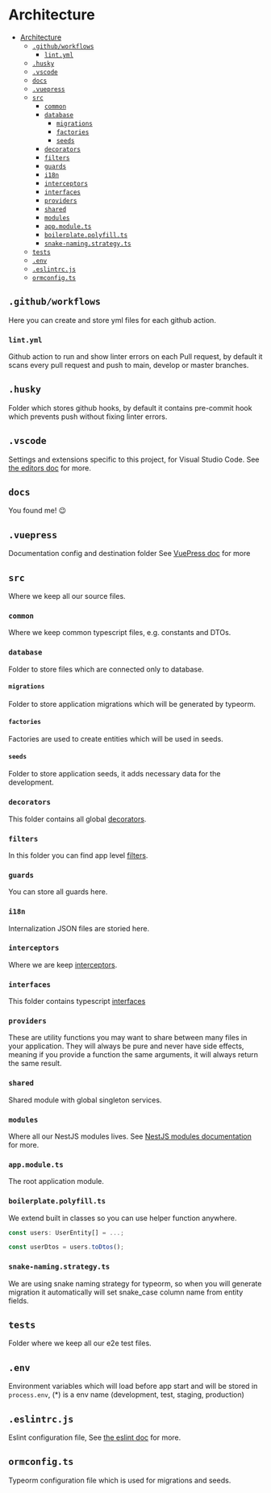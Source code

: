 # Architecture

- [Architecture](#architecture)
  - [`.github/workflows`](#githubworkflows)
    - [`lint.yml`](#lintyml)
  - [`.husky`](#husky)
  - [`.vscode`](#vscode)
  - [`docs`](#docs)
  - [`.vuepress`](#vuepress)
  - [`src`](#src)
    - [`common`](#common)
    - [`database`](#database)
      - [`migrations`](#migrations)
      - [`factories`](#factories)
      - [`seeds`](#seeds)
    - [`decorators`](#decorators)
    - [`filters`](#filters)
    - [`guards`](#guards)
    - [`i18n`](#i18n)
    - [`interceptors`](#interceptors)
    - [`interfaces`](#interfaces)
    - [`providers`](#providers)
    - [`shared`](#shared)
    - [`modules`](#modules)
    - [`app.module.ts`](#appmodulets)
    - [`boilerplate.polyfill.ts`](#boilerplatepolyfillts)
    - [`snake-naming.strategy.ts`](#snake-namingstrategyts)
  - [`tests`](#tests)
  - [`.env`](#env)
  - [`.eslintrc.js`](#eslintrcjs)
  - [`ormconfig.ts`](#ormconfigts)

## `.github/workflows`

Here you can create and store yml files for each github action.

### `lint.yml`

Github action to run and show linter errors on each Pull request, by default it scans every pull request and push to main, develop or master branches.

## `.husky`

Folder which stores github hooks, by default it contains pre-commit hook which prevents push without fixing linter errors.

## `.vscode`

Settings and extensions specific to this project, for Visual Studio Code. See [the editors doc](editors.md#visual-studio-code) for more.

## `docs`

You found me! :wink:

## `.vuepress`

Documentation config and destination folder See [VuePress doc](https://vuepress.vuejs.org) for more

## `src`

Where we keep all our source files.

### `common`

Where we keep common typescript files, e.g. constants and DTOs.

### `database`

Folder to store files which are connected only to database.

#### `migrations`

Folder to store application migrations which will be generated by typeorm.

#### `factories`

Factories are used to create entities which will be used in seeds. 

#### `seeds`

Folder to store application seeds, it adds necessary data for the development.

### `decorators`

This folder contains all global [decorators](https://www.typescriptlang.org/docs/handbook/decorators.html).

### `filters`

In this folder you can find app level [filters](https://docs.nestjs.com/exception-filters).

### `guards`

You can store all guards here.

### `i18n`

Internalization JSON files are storied here.

### `interceptors`

Where we are keep [interceptors](https://docs.nestjs.com/interceptors).

### `interfaces`

This folder contains typescript [interfaces](https://www.typescriptlang.org/docs/handbook/interfaces.html)

### `providers`

These are utility functions you may want to share between many files in your application. They will always be pure and never have side effects, meaning if you provide a function the same arguments, it will always return the same result.

### `shared`

Shared module with global singleton services.

### `modules`

Where all our NestJS modules lives. See [NestJS modules documentation](https://docs.nestjs.com/modules) for more.

### `app.module.ts`

The root application module.

### `boilerplate.polyfill.ts`

We extend built in classes so you can use helper function anywhere.

```typescript
const users: UserEntity[] = ...;

const userDtos = users.toDtos();
```

### `snake-naming.strategy.ts`

We are using snake naming strategy for typeorm, so when you will generate migration it automatically will set snake_case column name from entity fields.

## `tests`

Folder where we keep all our e2e test files.

## `.env`

Environment variables which will load before app start and will be stored in `process.env`, (*) is a env name (development, test, staging, production)

## `.eslintrc.js`

Eslint configuration file, See [the eslint doc](https://eslint.org/) for more.

## `ormconfig.ts`

Typeorm configuration file which is used for migrations and seeds.

